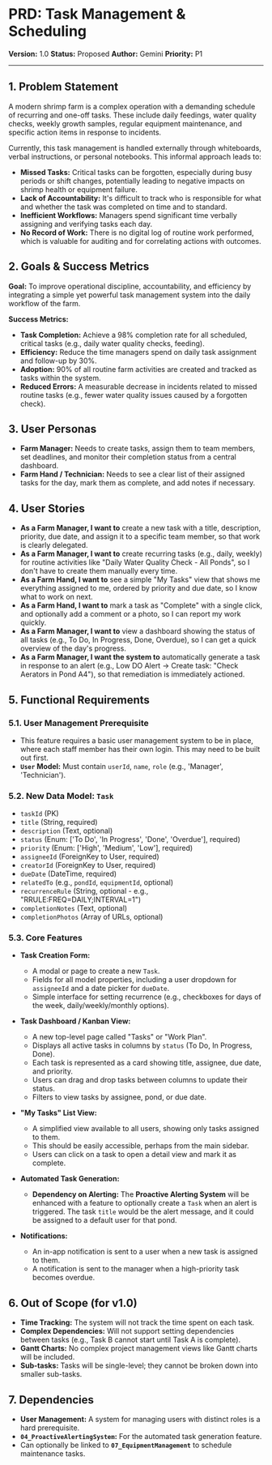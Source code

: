 
# PRD: Task Management & Scheduling

**Version:** 1.0
**Status:** Proposed
**Author:** Gemini
**Priority:** P1

---

## 1. Problem Statement

A modern shrimp farm is a complex operation with a demanding schedule of recurring and one-off tasks. These include daily feedings, water quality checks, weekly growth samples, regular equipment maintenance, and specific action items in response to incidents. 

Currently, this task management is handled externally through whiteboards, verbal instructions, or personal notebooks. This informal approach leads to:
*   **Missed Tasks:** Critical tasks can be forgotten, especially during busy periods or shift changes, potentially leading to negative impacts on shrimp health or equipment failure.
*   **Lack of Accountability:** It's difficult to track who is responsible for what and whether the task was completed on time and to standard.
*   **Inefficient Workflows:** Managers spend significant time verbally assigning and verifying tasks each day.
*   **No Record of Work:** There is no digital log of routine work performed, which is valuable for auditing and for correlating actions with outcomes.

## 2. Goals & Success Metrics

**Goal:** To improve operational discipline, accountability, and efficiency by integrating a simple yet powerful task management system into the daily workflow of the farm.

**Success Metrics:**
*   **Task Completion:** Achieve a 98% completion rate for all scheduled, critical tasks (e.g., daily water quality checks, feeding).
*   **Efficiency:** Reduce the time managers spend on daily task assignment and follow-up by 30%.
*   **Adoption:** 90% of all routine farm activities are created and tracked as tasks within the system.
*   **Reduced Errors:** A measurable decrease in incidents related to missed routine tasks (e.g., fewer water quality issues caused by a forgotten check).

## 3. User Personas

*   **Farm Manager:** Needs to create tasks, assign them to team members, set deadlines, and monitor their completion status from a central dashboard.
*   **Farm Hand / Technician:** Needs to see a clear list of their assigned tasks for the day, mark them as complete, and add notes if necessary.

## 4. User Stories

*   **As a Farm Manager, I want to** create a new task with a title, description, priority, due date, and assign it to a specific team member, so that work is clearly delegated.
*   **As a Farm Manager, I want to** create recurring tasks (e.g., daily, weekly) for routine activities like "Daily Water Quality Check - All Ponds", so I don't have to create them manually every time.
*   **As a Farm Hand, I want to** see a simple "My Tasks" view that shows me everything assigned to me, ordered by priority and due date, so I know what to work on next.
*   **As a Farm Hand, I want to** mark a task as "Complete" with a single click, and optionally add a comment or a photo, so I can report my work quickly.
*   **As a Farm Manager, I want to** view a dashboard showing the status of all tasks (e.g., To Do, In Progress, Done, Overdue), so I can get a quick overview of the day's progress.
*   **As a Farm Manager, I want the system to** automatically generate a task in response to an alert (e.g., Low DO Alert -> Create task: "Check Aerators in Pond A4"), so that remediation is immediately actioned.

## 5. Functional Requirements

### 5.1. User Management Prerequisite

*   This feature requires a basic user management system to be in place, where each staff member has their own login. This may need to be built out first.
*   **`User` Model:** Must contain `userId`, `name`, `role` (e.g., 'Manager', 'Technician').

### 5.2. New Data Model: `Task`

*   `taskId` (PK)
*   `title` (String, required)
*   `description` (Text, optional)
*   `status` (Enum: ['To Do', 'In Progress', 'Done', 'Overdue'], required)
*   `priority` (Enum: ['High', 'Medium', 'Low'], required)
*   `assigneeId` (ForeignKey to User, required)
*   `creatorId` (ForeignKey to User, required)
*   `dueDate` (DateTime, required)
*   `relatedTo` (e.g., `pondId`, `equipmentId`, optional)
*   `recurrenceRule` (String, optional - e.g., "RRULE:FREQ=DAILY;INTERVAL=1")
*   `completionNotes` (Text, optional)
*   `completionPhotos` (Array of URLs, optional)

### 5.3. Core Features

*   **Task Creation Form:**
    *   A modal or page to create a new `Task`.
    *   Fields for all model properties, including a user dropdown for `assigneeId` and a date picker for `dueDate`.
    *   Simple interface for setting recurrence (e.g., checkboxes for days of the week, daily/weekly/monthly options).

*   **Task Dashboard / Kanban View:**
    *   A new top-level page called "Tasks" or "Work Plan".
    *   Displays all active tasks in columns by `status` (To Do, In Progress, Done).
    *   Each task is represented as a card showing title, assignee, due date, and priority.
    *   Users can drag and drop tasks between columns to update their status.
    *   Filters to view tasks by assignee, pond, or due date.

*   **"My Tasks" List View:**
    *   A simplified view available to all users, showing only tasks assigned to them.
    *   This should be easily accessible, perhaps from the main sidebar.
    *   Users can click on a task to open a detail view and mark it as complete.

*   **Automated Task Generation:**
    *   **Dependency on Alerting:** The **Proactive Alerting System** will be enhanced with a feature to optionally create a `Task` when an alert is triggered. The task `title` would be the alert message, and it could be assigned to a default user for that pond.

*   **Notifications:**
    *   An in-app notification is sent to a user when a new task is assigned to them.
    *   A notification is sent to the manager when a high-priority task becomes overdue.

## 6. Out of Scope (for v1.0)

*   **Time Tracking:** The system will not track the time spent on each task.
*   **Complex Dependencies:** Will not support setting dependencies between tasks (e.g., Task B cannot start until Task A is complete).
*   **Gantt Charts:** No complex project management views like Gantt charts will be included.
*   **Sub-tasks:** Tasks will be single-level; they cannot be broken down into smaller sub-tasks.

## 7. Dependencies

*   **User Management:** A system for managing users with distinct roles is a hard prerequisite.
*   **`04_ProactiveAlertingSystem`:** For the automated task generation feature.
*   Can optionally be linked to **`07_EquipmentManagement`** to schedule maintenance tasks.
